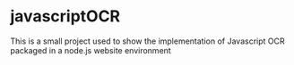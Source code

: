 # javascriptOCR

This is a small project used to show the implementation of Javascript OCR packaged in a node.js website environment  
